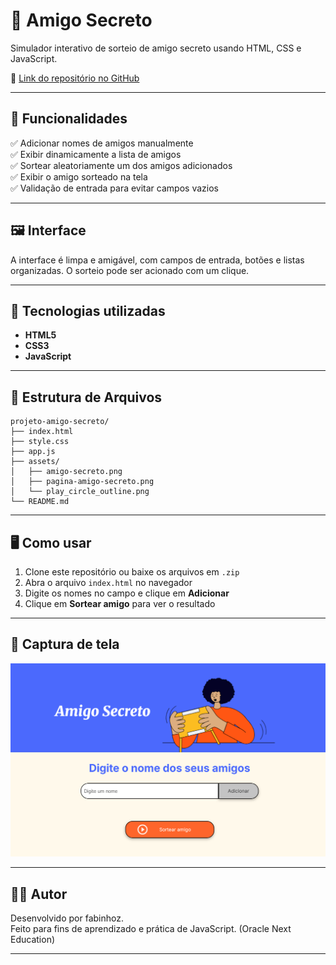 # 🎁 Amigo Secreto

Simulador interativo de sorteio de amigo secreto usando HTML, CSS e JavaScript.

🔗 [Link do repositório no GitHub](https://github.com/fabinhoz/projeto-amigo-secreto)

---

## 📌 Funcionalidades

✅ Adicionar nomes de amigos manualmente  
✅ Exibir dinamicamente a lista de amigos  
✅ Sortear aleatoriamente um dos amigos adicionados  
✅ Exibir o amigo sorteado na tela  
✅ Validação de entrada para evitar campos vazios  

---

## 🖼️ Interface

A interface é limpa e amigável, com campos de entrada, botões e listas organizadas. O sorteio pode ser acionado com um clique.

---

## 🚀 Tecnologias utilizadas

- **HTML5**
- **CSS3**
- **JavaScript**

---


## 📂 Estrutura de Arquivos

```text
projeto-amigo-secreto/
├── index.html
├── style.css
├── app.js
├── assets/
│   ├── amigo-secreto.png
│   ├── pagina-amigo-secreto.png
│   └── play_circle_outline.png
└── README.md
```
             
---

## 🖥️ Como usar

1. Clone este repositório ou baixe os arquivos em `.zip`
2. Abra o arquivo `index.html` no navegador
3. Digite os nomes no campo e clique em **Adicionar**
4. Clique em **Sortear amigo** para ver o resultado

---

## 📸 Captura de tela

![Captura de Tela do Projeto](assets/pagina-amigo-secreto.png)

---

## 👨‍💻 Autor

Desenvolvido por fabinhoz.  
Feito para fins de aprendizado e prática de JavaScript. (Oracle Next Education)

---

